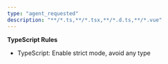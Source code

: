 ```yaml
---
type: "agent_requested"
description: "**/*.ts,**/*.tsx,**/*.d.ts,**/*.vue"
---
```

**TypeScript Rules**

- TypeScript: Enable strict mode, avoid any type
